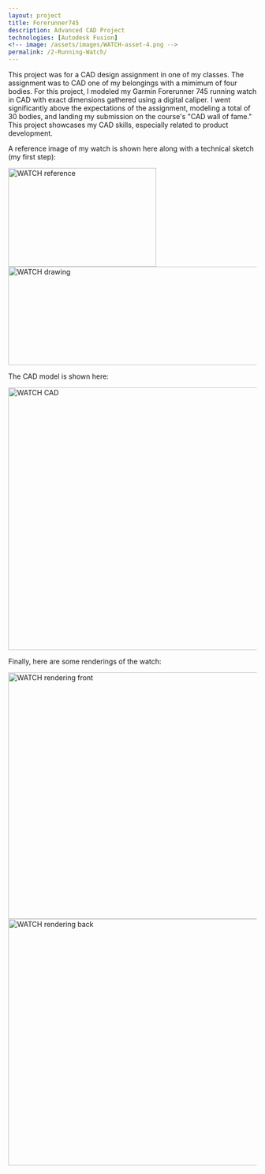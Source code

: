 ```yaml
---
layout: project
title: Forerunner745
description: Advanced CAD Project
technologies: [Autodesk Fusion]
<!-- image: /assets/images/WATCH-asset-4.png -->
permalink: /2-Running-Watch/
---
```


This project was for a CAD design assignment in one of my classes. The assignment was to CAD one of my belongings with a mimimum of four bodies. For this project, I modeled my Garmin Forerunner 745 running watch in CAD with exact dimensions gathered using a digital caliper.  I went significantly above the expectations of the assignment, modeling a total of 30 bodies, and landing my submission on the course's "CAD wall of fame." This project showcases my CAD skills, especially related to product development.

A reference image of my watch is shown here along with a technical sketch (my first step):

<img src="{{ '/assets/images/WATCH-asset-2.png' | relative_url }}" alt="WATCH reference" width="300" height="200">  <img src="{{ '/assets/images/WATCH-asset-1.png' | relative_url }}" alt="WATCH drawing" width="675" height="200">

The CAD model is shown here:

<img src="{{ '/assets/images/WATCH-asset-3.png' | relative_url }}" alt="WATCH CAD" width="800" height="533">

Finally, here are some renderings of the watch:

<img src="{{ '/assets/images/WATCH-asset-4.png' | relative_url }}" alt="WATCH rendering front" width="800" height="500">  <img src="{{ '/assets/images/WATCH-asset-5.png' | relative_url }}" alt="WATCH rendering back" width="800" height="500">

